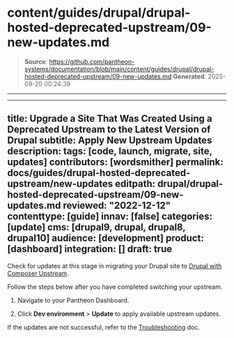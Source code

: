 # content/guides/drupal/drupal-hosted-deprecated-upstream/09-new-updates.md

> **Source**: https://github.com/pantheon-systems/documentation/blob/main/content/guides/drupal/drupal-hosted-deprecated-upstream/09-new-updates.md
> **Generated**: 2025-09-20 00:24:39

---

---
title: Upgrade a Site That Was Created Using a Deprecated Upstream to the Latest Version of Drupal
subtitle: Apply New Upstream Updates
description: 
tags: [code, launch, migrate, site, updates]
contributors: [wordsmither]
permalink: docs/guides/drupal-hosted-deprecated-upstream/new-updates
editpath: drupal/drupal-hosted-deprecated-upstream/09-new-updates.md
reviewed: "2022-12-12"
contenttype: [guide]
innav: [false]
categories: [update]
cms: [drupal9, drupal, drupal8, drupal10]
audience: [development]
product: [dashboard]
integration: []
draft: true
---

Check for updates at this stage in migrating your Drupal site to [Drupal with Composer Upstream](/guides/integrated-composer#get-started-with-integrated-composer).

Follow the steps below after you have completed switching your upstream.

1. Navigate to your Pantheon Dashboard.

1. Click **Dev environment** > **Update** to apply available upstream updates.

If the updates are not successful, refer to the [Troubleshooting](/guides/drupal-hosted-deprecated-upstream/troubleshooting) doc.